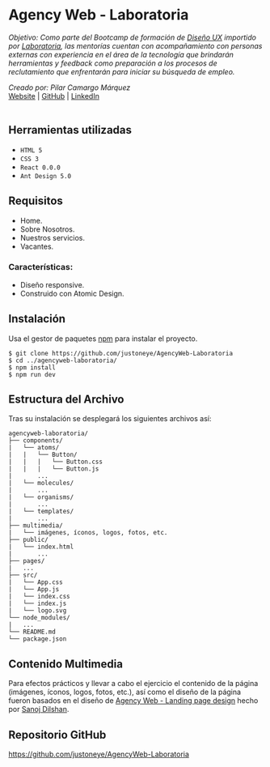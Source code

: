 # Agency Web - Laboratoria

_Objetivo: Como parte del Bootcamp de formación de [Diseño UX](https://postula.laboratoria.la/bootcamp/diseno-ux) importido por [Laboratoria](https://www.laboratoria.la/), las mentorías cuentan con acompañamiento con personas externas con experiencia en el área de la tecnología que brindarán herramientas y feedback como preparación a los procesos de reclutamiento que enfrentarán para iniciar su búsqueda de empleo._

_Creado por: Pilar Camargo Márquez_
<br />
[Website](https://about.me/justoneye) | [GitHub](https://github.com/justoneye) | [LinkedIn](https://www.linkedin.com/in/pilarcamargo)
<br /><br />


## Herramientas utilizadas

- `HTML 5`
- `CSS 3`
- `React 0.0.0`
- `Ant Design 5.0`


## Requisitos

* Home.
* Sobre Nosotros.
* Nuestros servicios.
* Vacantes.

### Características:
* Diseño responsive.
* Construido con Atomic Design.



## Instalación

Usa el gestor de paquetes [npm](https://www.npmjs.com/) para instalar el proyecto.

```
$ git clone https://github.com/justoneye/AgencyWeb-Laboratoria
$ cd ../agencyweb-laboratoria/
$ npm install
$ npm run dev
```


## Estructura del Archivo

Tras su instalación se desplegará los siguientes archivos así:

```
agencyweb-laboratoria/
├── components/
|   └── atoms/
|   |   └── Button/
|   |   |   └── Button.css
|   |   |   └── Button.js 
|       ... 
|   └── molecules/
|       ... 
|   └── organisms/
|       ... 
|   └── templates/
|       ... 
├── multimedia/
|   └── imágenes, íconos, logos, fotos, etc.
├── public/
|   └── index.html
|       ...
├── pages/
|   ...
├── src/
|   └── App.css
|   └── App.js 
|   └── index.css  
|   └── index.js
|   └── logo.svg
└── node_modules/
|   ... 
└── README.md
└── package.json   
```


## Contenido Multimedia

Para efectos prácticos y llevar a cabo el ejercicio el contenido de la página (imágenes, íconos, logos, fotos, etc.), así como el diseño de la página fueron basados en el diseño de [Agency Web - Landing page design](https://www.figma.com/community/file/1058767686059595687/Agency-Web---Landing-page-design) hecho por [Sanoj Dilshan](https://www.sanojdilshan.com/).


## Repositorio GitHub 

https://github.com/justoneye/AgencyWeb-Laboratoria

